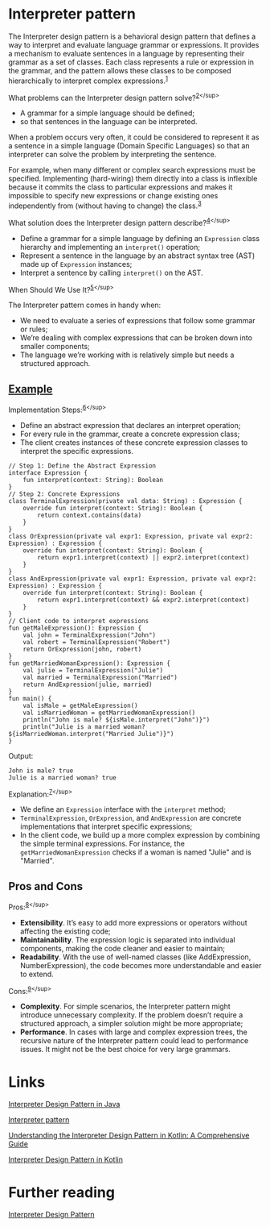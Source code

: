 # Interpreter pattern
The Interpreter design pattern is a behavioral design pattern that defines a way to interpret and evaluate language grammar or expressions. It provides a mechanism to evaluate sentences in a language by representing their grammar as a set of classes. Each class represents a rule or expression in the grammar, and the pattern allows these classes to be composed hierarchically to interpret complex expressions.<sup>[1](https://www.geeksforgeeks.org/java/interpreter-design-pattern-in-java/#:~:text=Pattern%20in%20Java%3F-,The%20Interpreter%20design%20pattern%20in%20Java%20is%20a%20behavioral%20design%20pattern,allows%20these%20classes%20to%20be%20composed%20hierarchically%20to%20interpret%20complex%20expressions.,-The%20pattern%20involves)</sup>

What problems can the Interpreter design pattern solve?<sup>[2](https://en.wikipedia.org/wiki/Interpreter_pattern#:~:text=What%20problems%20can%20the%20Interpreter%20design%20pattern%20solve%3F%5B,so%20that%20sentences%20in%20the%20language%20can%20be%20interpreted.)</sup>
- A grammar for a simple language should be defined;
- so that sentences in the language can be interpreted.

When a problem occurs very often, it could be considered to represent it as a sentence in a simple language (Domain Specific Languages) so that an interpreter can solve the problem by interpreting the sentence.

For example, when many different or complex search expressions must be specified. Implementing (hard-wiring) them directly into a class is inflexible because it commits the class to particular expressions and makes it impossible to specify new expressions or change existing ones independently from (without having to change) the class.<sup>[3](https://en.wikipedia.org/wiki/Interpreter_pattern#:~:text=When%20a%20problem,change\)%20the%20class.)</sup>

What solution does the Interpreter design pattern describe?<sup>[4](https://en.wikipedia.org/wiki/Interpreter_pattern#:~:text=What%20solution%20does%20the%20Interpreter%20design%20pattern%20describe%3F%5B,Interpret%20a%20sentence%20by%20calling%20interpret()%20on%20the%20AST.)</sup>
- Define a grammar for a simple language by defining an `Expression` class hierarchy and implementing an `interpret()` operation;
- Represent a sentence in the language by an abstract syntax tree (AST) made up of `Expression` instances;
- Interpret a sentence by calling `interpret()` on the AST.

When Should We Use It?<sup>[5](https://medium.com/softaai-blogs/understanding-the-interpreter-design-pattern-in-kotlin-a-comprehensive-guide-28b8dba98bb9#:~:text=When%20Should%20We,a%20structured%20approach.)</sup>

The Interpreter pattern comes in handy when:
- We need to evaluate a series of expressions that follow some grammar or rules;
- We’re dealing with complex expressions that can be broken down into smaller components;
- The language we’re working with is relatively simple but needs a structured approach.

## [Example](https://www.javaguides.net/2023/10/interpreter-design-pattern-in-kotlin.html#:~:text=6.%20Implementation%20in%20Kotlin%20Programming)
Implementation Steps:<sup>[6](https://www.javaguides.net/2023/10/interpreter-design-pattern-in-kotlin.html#:~:text=Implementation%20Steps,the%20specific%20expressions.)</sup>
- Define an abstract expression that declares an interpret operation;
- For every rule in the grammar, create a concrete expression class;
- The client creates instances of these concrete expression classes to interpret the specific expressions.

```
// Step 1: Define the Abstract Expression
interface Expression {
    fun interpret(context: String): Boolean
}
// Step 2: Concrete Expressions
class TerminalExpression(private val data: String) : Expression {
    override fun interpret(context: String): Boolean {
        return context.contains(data)
    }
}
class OrExpression(private val expr1: Expression, private val expr2: Expression) : Expression {
    override fun interpret(context: String): Boolean {
        return expr1.interpret(context) || expr2.interpret(context)
    }
}
class AndExpression(private val expr1: Expression, private val expr2: Expression) : Expression {
    override fun interpret(context: String): Boolean {
        return expr1.interpret(context) && expr2.interpret(context)
    }
}
// Client code to interpret expressions
fun getMaleExpression(): Expression {
    val john = TerminalExpression("John")
    val robert = TerminalExpression("Robert")
    return OrExpression(john, robert)
}
fun getMarriedWomanExpression(): Expression {
    val julie = TerminalExpression("Julie")
    val married = TerminalExpression("Married")
    return AndExpression(julie, married)
}
fun main() {
    val isMale = getMaleExpression()
    val isMarriedWoman = getMarriedWomanExpression()
    println("John is male? ${isMale.interpret("John")}")
    println("Julie is a married woman? ${isMarriedWoman.interpret("Married Julie")}")
}
```

Output:
```
John is male? true
Julie is a married woman? true
```

Explanation:<sup>[7](https://www.javaguides.net/2023/10/interpreter-design-pattern-in-kotlin.html#:~:text=Explanation%3A,and%20is%20%22Married%22.)</sup>
- We define an `Expression` interface with the `interpret` method;
- `TerminalExpression`, `OrExpression`, and `AndExpression` are concrete implementations that interpret specific expressions;
- In the client code, we build up a more complex expression by combining the simple terminal expressions. For instance, the `getMarriedWomanExpression` checks if a woman is named "Julie" and is "Married".

## Pros and Cons
Pros:<sup>[8](https://medium.com/softaai-blogs/understanding-the-interpreter-design-pattern-in-kotlin-a-comprehensive-guide-28b8dba98bb9#:~:text=Advantages%20of%20Using,easier%20to%20extend.)</sup>
- **Extensibility**. It’s easy to add more expressions or operators without affecting the existing code;
- **Maintainability**. The expression logic is separated into individual components, making the code cleaner and easier to maintain;
- **Readability**. With the use of well-named classes (like AddExpression, NumberExpression), the code becomes more understandable and easier to extend.

Cons:<sup>[9](https://medium.com/softaai-blogs/understanding-the-interpreter-design-pattern-in-kotlin-a-comprehensive-guide-28b8dba98bb9#:~:text=Disadvantages,very%20large%20grammars.)</sup>
- **Complexity**. For simple scenarios, the Interpreter pattern might introduce unnecessary complexity. If the problem doesn’t require a structured approach, a simpler solution might be more appropriate;
- **Performance**. In cases with large and complex expression trees, the recursive nature of the Interpreter pattern could lead to performance issues. It might not be the best choice for very large grammars.

# Links
[Interpreter Design Pattern in Java](https://www.geeksforgeeks.org/java/interpreter-design-pattern-in-java/)

[Interpreter pattern](https://en.wikipedia.org/wiki/Interpreter_pattern)

[Understanding the Interpreter Design Pattern in Kotlin: A Comprehensive Guide](https://medium.com/softaai-blogs/understanding-the-interpreter-design-pattern-in-kotlin-a-comprehensive-guide-28b8dba98bb9)

[Interpreter Design Pattern in Kotlin](https://www.javaguides.net/2023/10/interpreter-design-pattern-in-kotlin.html)

# Further reading
[Interpreter Design Pattern](https://sourcemaking.com/design_patterns/interpreter)
